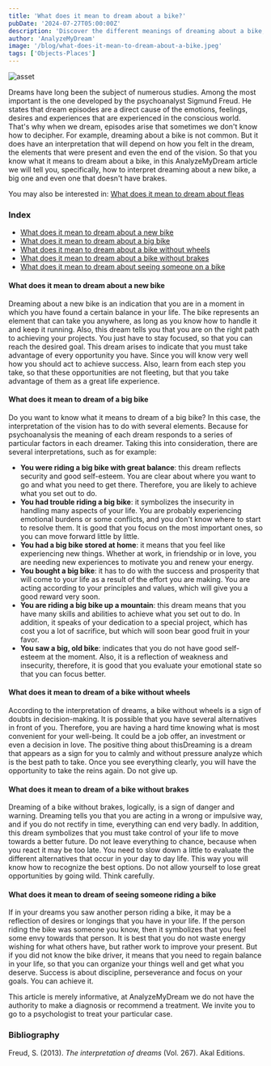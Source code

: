```yaml
---
title: 'What does it mean to dream about a bike?'
pubDate: '2024-07-27T05:00:00Z'
description: 'Discover the different meanings of dreaming about a bike, from a new bike to one without brakes, and how to interpret these dreams.'
author: 'AnalyzeMyDream'
image: '/blog/what-does-it-mean-to-dream-about-a-bike.jpeg'
tags: ['Objects-Places']
---
```


![asset](/blog/what-does-it-mean-to-dream-about-a-bike.jpeg)

Dreams have long been the subject of numerous studies. Among the most important is the one developed by the psychoanalyst Sigmund Freud. He states that dream episodes are a direct cause of the emotions, feelings, desires and experiences that are experienced in the conscious world. That's why when we dream, episodes arise that sometimes we don't know how to decipher. 
For example, dreaming about a bike is not common. But it does have an interpretation that will depend on how you felt in the dream, the elements that were present and even the end of the vision. So that you know what it means to dream about a bike, in this AnalyzeMyDream article we will tell you, specifically, how to interpret dreaming about a new bike, a big one and even one that doesn't have brakes. 

You may also be interested in: [What does it mean to dream about fleas](#)

### Index

- [What does it mean to dream about a new bike](#what-does-it-mean-to-dream-about-a-new-bike)
- [What does it mean to dream about a big bike](#what-does-it-mean-to-dream-about-a-big-bike)
- [What does it mean to dream about a bike without wheels](#what-does-it-mean-to-dream-about-a-bike-without-wheels)
- [What does it mean to dream about a bike without brakes](#what-does-it-mean-to-dream-about-a-bike-without-brakes)
- [What does it mean to dream about seeing someone on a bike](#what-does-it-mean-to-dream-about-seeing-someone-on-a-bike)

#### What does it mean to dream about a new bike

Dreaming about a new bike is an indication that you are in a moment in which you have found a certain balance in your life. The bike represents an element that can take you anywhere, as long as you know how to handle it and keep it running. Also, this dream tells you that you are on the right path to achieving your projects. You just have to stay focused, so that you can reach the desired goal. 
This dream arises to indicate that you must take advantage of every opportunity you have. Since you will know very well how you should act to achieve success. Also, learn from each step you take, so that these opportunities are not fleeting, but that you take advantage of them as a great life experience. 

#### What does it mean to dream of a big bike

Do you want to know what it means to dream of a big bike? In this case, the interpretation of the vision has to do with several elements. Because for psychoanalysis the meaning of each dream responds to a series of particular factors in each dreamer. Taking this into consideration, there are several interpretations, such as for example:
- **You were riding a big bike with great balance**: this dream reflects security and good self-esteem. You are clear about where you want to go and what you need to get there. Therefore, you are likely to achieve what you set out to do.
- **You had trouble riding a big bike**: it symbolizes the insecurity in handling many aspects of your life. You are probably experiencing emotional burdens or some conflicts, and you don't know where to start to resolve them. It is good that you focus on the most important ones, so you can move forward little by little.
- **You had a big bike stored at home**: it means that you feel like experiencing new things. Whether at work, in friendship or in love, you are needing new experiences to motivate you and renew your energy.
- **You bought a big bike**: it has to do with the success and prosperity that will come to your life as a result of the effort you are making. You are acting according to your principles and values, which will give you a good reward very soon.
- **You are riding a big bike up a mountain**: this dream means that you have many skills and abilities to achieve what you set out to do. In addition, it speaks of your dedication to a special project, which has cost you a lot of sacrifice, but which will soon bear good fruit in your favor.
- **You saw a big, old bike**: indicates that you do not have good self-esteem at the moment. Also, it is a reflection of weakness and insecurity, therefore, it is good that you evaluate your emotional state so that you can focus better. 

#### What does it mean to dream of a bike without wheels

According to the interpretation of dreams, a bike without wheels is a sign of doubts in decision-making. It is possible that you have several alternatives in front of you. Therefore, you are having a hard time knowing what is most convenient for your well-being. It could be a job offer, an investment or even a decision in love. 
The positive thing about thisDreaming is a dream that appears as a sign for you to calmly and without pressure analyze which is the best path to take. Once you see everything clearly, you will have the opportunity to take the reins again. Do not give up.

#### What does it mean to dream of a bike without brakes

Dreaming of a bike without brakes, logically, is a sign of danger and warning. Dreaming tells you that you are acting in a wrong or impulsive way, and if you do not rectify in time, everything can end very badly. 
In addition, this dream symbolizes that you must take control of your life to move towards a better future. Do not leave everything to chance, because when you react it may be too late. You need to slow down a little to evaluate the different alternatives that occur in your day to day life. This way you will know how to recognize the best options. Do not allow yourself to lose great opportunities by going wild. Think carefully.

#### What does it mean to dream of seeing someone riding a bike

If in your dreams you saw another person riding a bike, it may be a reflection of desires or longings that you have in your life. 
If the person riding the bike was someone you know, then it symbolizes that you feel some envy towards that person. It is best that you do not waste energy wishing for what others have, but rather work to improve your present. 
But if you did not know the bike driver, it means that you need to regain balance in your life, so that you can organize your things well and get what you deserve. Success is about discipline, perseverance and focus on your goals. You can achieve it. 

This article is merely informative, at AnalyzeMyDream we do not have the authority to make a diagnosis or recommend a treatment. We invite you to go to a psychologist to treat your particular case. 

### Bibliography

Freud, S. (2013). *The interpretation of dreams* (Vol. 267). Akal Editions.